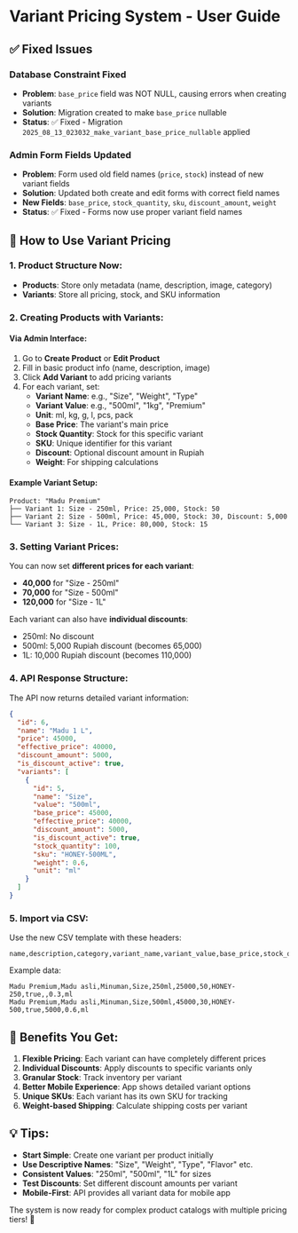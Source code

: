 # Variant Pricing System - User Guide

## ✅ Fixed Issues

### Database Constraint Fixed
- **Problem**: `base_price` field was NOT NULL, causing errors when creating variants
- **Solution**: Migration created to make `base_price` nullable
- **Status**: ✅ Fixed - Migration `2025_08_13_023032_make_variant_base_price_nullable` applied

### Admin Form Fields Updated
- **Problem**: Form used old field names (`price`, `stock`) instead of new variant fields
- **Solution**: Updated both create and edit forms with correct field names
- **New Fields**: `base_price`, `stock_quantity`, `sku`, `discount_amount`, `weight`
- **Status**: ✅ Fixed - Forms now use proper variant field names

## 🚀 How to Use Variant Pricing

### 1. Product Structure Now:
- **Products**: Store only metadata (name, description, image, category)
- **Variants**: Store all pricing, stock, and SKU information

### 2. Creating Products with Variants:

#### Via Admin Interface:
1. Go to **Create Product** or **Edit Product**
2. Fill in basic product info (name, description, image)
3. Click **Add Variant** to add pricing variants
4. For each variant, set:
   - **Variant Name**: e.g., "Size", "Weight", "Type"
   - **Variant Value**: e.g., "500ml", "1kg", "Premium"
   - **Unit**: ml, kg, g, l, pcs, pack
   - **Base Price**: The variant's main price
   - **Stock Quantity**: Stock for this specific variant
   - **SKU**: Unique identifier for this variant
   - **Discount**: Optional discount amount in Rupiah
   - **Weight**: For shipping calculations

#### Example Variant Setup:
```
Product: "Madu Premium"
├── Variant 1: Size - 250ml, Price: 25,000, Stock: 50
├── Variant 2: Size - 500ml, Price: 45,000, Stock: 30, Discount: 5,000  
└── Variant 3: Size - 1L, Price: 80,000, Stock: 15
```

### 3. Setting Variant Prices:

You can now set **different prices for each variant**:
- **40,000** for "Size - 250ml"  
- **70,000** for "Size - 500ml"
- **120,000** for "Size - 1L"

Each variant can also have **individual discounts**:
- 250ml: No discount
- 500ml: 5,000 Rupiah discount (becomes 65,000)
- 1L: 10,000 Rupiah discount (becomes 110,000)

### 4. API Response Structure:

The API now returns detailed variant information:

```json
{
  "id": 6,
  "name": "Madu 1 L",
  "price": 45000,
  "effective_price": 40000,
  "discount_amount": 5000,
  "is_discount_active": true,
  "variants": [
    {
      "id": 5,
      "name": "Size",
      "value": "500ml",
      "base_price": 45000,
      "effective_price": 40000,
      "discount_amount": 5000,
      "is_discount_active": true,
      "stock_quantity": 100,
      "sku": "HONEY-500ML",
      "weight": 0.6,
      "unit": "ml"
    }
  ]
}
```

### 5. Import via CSV:

Use the new CSV template with these headers:
```csv
name,description,category,variant_name,variant_value,base_price,stock_quantity,sku,is_active,discount_amount,weight,unit
```

Example data:
```csv
Madu Premium,Madu asli,Minuman,Size,250ml,25000,50,HONEY-250,true,,0.3,ml
Madu Premium,Madu asli,Minuman,Size,500ml,45000,30,HONEY-500,true,5000,0.6,ml
```

## 🎯 Benefits You Get:

1. **Flexible Pricing**: Each variant can have completely different prices
2. **Individual Discounts**: Apply discounts to specific variants only
3. **Granular Stock**: Track inventory per variant
4. **Better Mobile Experience**: App shows detailed variant options
5. **Unique SKUs**: Each variant has its own SKU for tracking
6. **Weight-based Shipping**: Calculate shipping costs per variant

## 💡 Tips:

- **Start Simple**: Create one variant per product initially
- **Use Descriptive Names**: "Size", "Weight", "Type", "Flavor" etc.
- **Consistent Values**: "250ml", "500ml", "1L" for sizes
- **Test Discounts**: Set different discount amounts per variant
- **Mobile-First**: API provides all variant data for mobile app

The system is now ready for complex product catalogs with multiple pricing tiers! 🎉
